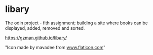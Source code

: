# libary
The odin project - fith assignment; building a site where books can be displayed, added, removed and sorted.

https://gzman.github.io/libary/

"Icon made by mavadee from www.flaticon.com"
